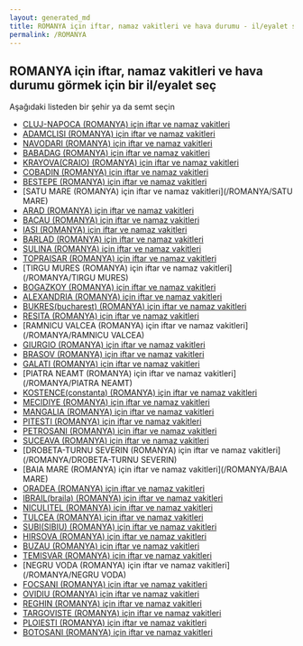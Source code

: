 ```yaml
---
layout: generated_md
title: ROMANYA için iftar, namaz vakitleri ve hava durumu - il/eyalet seç
permalink: /ROMANYA
---
```


## ROMANYA için iftar, namaz vakitleri ve hava durumu  görmek için bir il/eyalet seç

Aşağıdaki listeden bir şehir ya da semt seçin

* [CLUJ-NAPOCA (ROMANYA) için iftar ve namaz vakitleri](/ROMANYA/CLUJ-NAPOCA)
* [ADAMCLISI  (ROMANYA) için iftar ve namaz vakitleri](/ROMANYA/ADAMCLISI )
* [NAVODARI  (ROMANYA) için iftar ve namaz vakitleri](/ROMANYA/NAVODARI )
* [BABADAG (ROMANYA) için iftar ve namaz vakitleri](/ROMANYA/BABADAG)
* [KRAYOVA(CRAIO) (ROMANYA) için iftar ve namaz vakitleri](/ROMANYA/KRAYOVA(CRAIO))
* [COBADIN (ROMANYA) için iftar ve namaz vakitleri](/ROMANYA/COBADIN)
* [BESTEPE (ROMANYA) için iftar ve namaz vakitleri](/ROMANYA/BESTEPE)
* [SATU MARE (ROMANYA) için iftar ve namaz vakitleri](/ROMANYA/SATU MARE)
* [ARAD (ROMANYA) için iftar ve namaz vakitleri](/ROMANYA/ARAD)
* [BACAU (ROMANYA) için iftar ve namaz vakitleri](/ROMANYA/BACAU)
* [IASI (ROMANYA) için iftar ve namaz vakitleri](/ROMANYA/IASI)
* [BARLAD (ROMANYA) için iftar ve namaz vakitleri](/ROMANYA/BARLAD)
* [SULINA (ROMANYA) için iftar ve namaz vakitleri](/ROMANYA/SULINA)
* [TOPRAISAR  (ROMANYA) için iftar ve namaz vakitleri](/ROMANYA/TOPRAISAR )
* [TIRGU MURES (ROMANYA) için iftar ve namaz vakitleri](/ROMANYA/TIRGU MURES)
* [BOGAZKOY (ROMANYA) için iftar ve namaz vakitleri](/ROMANYA/BOGAZKOY)
* [ALEXANDRIA  (ROMANYA) için iftar ve namaz vakitleri](/ROMANYA/ALEXANDRIA )
* [BUKRES(bucharest) (ROMANYA) için iftar ve namaz vakitleri](/ROMANYA/BUKRES(bucharest))
* [RESITA (ROMANYA) için iftar ve namaz vakitleri](/ROMANYA/RESITA)
* [RAMNICU VALCEA (ROMANYA) için iftar ve namaz vakitleri](/ROMANYA/RAMNICU VALCEA)
* [GIURGIO  (ROMANYA) için iftar ve namaz vakitleri](/ROMANYA/GIURGIO )
* [BRASOV (ROMANYA) için iftar ve namaz vakitleri](/ROMANYA/BRASOV)
* [GALATI (ROMANYA) için iftar ve namaz vakitleri](/ROMANYA/GALATI)
* [PIATRA NEAMT (ROMANYA) için iftar ve namaz vakitleri](/ROMANYA/PIATRA NEAMT)
* [KOSTENCE(constanta) (ROMANYA) için iftar ve namaz vakitleri](/ROMANYA/KOSTENCE(constanta))
* [MECIDIYE (ROMANYA) için iftar ve namaz vakitleri](/ROMANYA/MECIDIYE)
* [MANGALIA (ROMANYA) için iftar ve namaz vakitleri](/ROMANYA/MANGALIA)
* [PITESTI (ROMANYA) için iftar ve namaz vakitleri](/ROMANYA/PITESTI)
* [PETROSANI (ROMANYA) için iftar ve namaz vakitleri](/ROMANYA/PETROSANI)
* [SUCEAVA (ROMANYA) için iftar ve namaz vakitleri](/ROMANYA/SUCEAVA)
* [DROBETA-TURNU SEVERIN (ROMANYA) için iftar ve namaz vakitleri](/ROMANYA/DROBETA-TURNU SEVERIN)
* [BAIA MARE (ROMANYA) için iftar ve namaz vakitleri](/ROMANYA/BAIA MARE)
* [ORADEA (ROMANYA) için iftar ve namaz vakitleri](/ROMANYA/ORADEA)
* [IBRAIL(braila) (ROMANYA) için iftar ve namaz vakitleri](/ROMANYA/IBRAIL(braila))
* [NICULITEL (ROMANYA) için iftar ve namaz vakitleri](/ROMANYA/NICULITEL)
* [TULCEA (ROMANYA) için iftar ve namaz vakitleri](/ROMANYA/TULCEA)
* [SUBI(SIBIU) (ROMANYA) için iftar ve namaz vakitleri](/ROMANYA/SUBI(SIBIU))
* [HIRSOVA (ROMANYA) için iftar ve namaz vakitleri](/ROMANYA/HIRSOVA)
* [BUZAU (ROMANYA) için iftar ve namaz vakitleri](/ROMANYA/BUZAU)
* [TEMISVAR (ROMANYA) için iftar ve namaz vakitleri](/ROMANYA/TEMISVAR)
* [NEGRU VODA (ROMANYA) için iftar ve namaz vakitleri](/ROMANYA/NEGRU VODA)
* [FOCSANI (ROMANYA) için iftar ve namaz vakitleri](/ROMANYA/FOCSANI)
* [OVIDIU  (ROMANYA) için iftar ve namaz vakitleri](/ROMANYA/OVIDIU )
* [REGHIN (ROMANYA) için iftar ve namaz vakitleri](/ROMANYA/REGHIN)
* [TARGOVISTE (ROMANYA) için iftar ve namaz vakitleri](/ROMANYA/TARGOVISTE)
* [PLOIESTI (ROMANYA) için iftar ve namaz vakitleri](/ROMANYA/PLOIESTI)
* [BOTOSANI (ROMANYA) için iftar ve namaz vakitleri](/ROMANYA/BOTOSANI)
